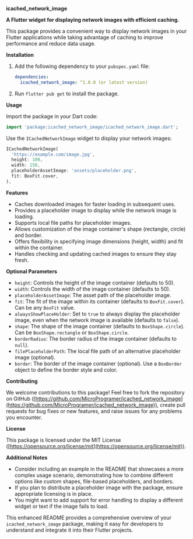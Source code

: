 
**icached_network_image**

**A Flutter widget for displaying network images with efficient caching.**

This package provides a convenient way to display network images in your Flutter applications while taking advantage of caching to improve performance and reduce data usage.

**Installation**

1. Add the following dependency to your `pubspec.yaml` file:

   ```yaml
   dependencies:
     icached_network_image: ^1.0.0 (or latest version)
   ```

2. Run `flutter pub get` to install the package.

**Usage**

Import the package in your Dart code:

```dart
import 'package:icached_network_image/icached_network_image.dart';
```

Use the `ICachedNetworkImage` widget to display your network images:

```dart
ICachedNetworkImage(
  'https://example.com/image.jpg',
  height: 100,
  width: 150,
  placeholderAssetImage: 'assets/placeholder.png',
  fit: BoxFit.cover,
),
```

**Features**

- Caches downloaded images for faster loading in subsequent uses.
- Provides a placeholder image to display while the network image is loading.
- Supports local file paths for placeholder images.
- Allows customization of the image container's shape (rectangle, circle) and border.
- Offers flexibility in specifying image dimensions (height, width) and fit within the container.
- Handles checking and updating cached images to ensure they stay fresh.

**Optional Parameters**

- `height`: Controls the height of the image container (defaults to 50).
- `width`: Controls the width of the image container (defaults to 50).
- `placeholderAssetImage`: The asset path of the placeholder image.
- `fit`: The fit of the image within its container (defaults to `BoxFit.cover`). Can be any `BoxFit` value.
- `alwaysShowPlaceHolder`: Set to `true` to always display the placeholder image, even when the network image is available (defaults to `false`).
- `shape`: The shape of the image container (defaults to `BoxShape.circle`). Can be `BoxShape.rectangle` or `BoxShape.circle`.
- `borderRadius`: The border radius of the image container (defaults to `null`).
- `filePlaceholderPath`: The local file path of an alternative placeholder image (optional).
- `border`: The border of the image container (optional). Use a `BoxBorder` object to define the border style and color.

**Contributing**

We welcome contributions to this package! Feel free to fork the repository on GitHub ([https://github.com/MicroProgramer/icached_network_image](https://github.com/MicroProgramer/icached_network_image)), create pull requests for bug fixes or new features, and raise issues for any problems you encounter.

**License**

This package is licensed under the MIT License ([https://opensource.org/license/mit](https://opensource.org/license/mit)).

**Additional Notes**

- Consider including an example in the README that showcases a more complex usage scenario, demonstrating how to combine different options like custom shapes, file-based placeholders, and borders.
- If you plan to distribute a placeholder image with the package, ensure appropriate licensing is in place.
- You might want to add support for error handling to display a different widget or text if the image fails to load.

This enhanced README provides a comprehensive overview of your `icached_network_image` package, making it easy for developers to understand and integrate it into their Flutter projects.